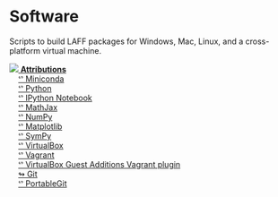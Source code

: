 Software
========

Scripts to build LAFF packages for Windows, Mac, Linux, and a cross-platform virtual machine.

<a href="http://www.curatorscode.org" target="_blank"> <img src="https://raw.github.com/UT501x/shared/master/icons/badges/dark-2.png"/> <strong>Attributions</strong> </a>  
&nbsp;&nbsp;&nbsp;&nbsp;[&#x1525; Miniconda](http://conda.pydata.org/miniconda.html)  
&nbsp;&nbsp;&nbsp;&nbsp;[&#x1525; Python](http://www.python.org)  
&nbsp;&nbsp;&nbsp;&nbsp;[&#x1525; IPython Notebook](http://ipython.org/notebook.html)  
&nbsp;&nbsp;&nbsp;&nbsp;[&#x1525; MathJax](http://www.mathjax.org)  
&nbsp;&nbsp;&nbsp;&nbsp;[&#x1525; NumPy](http://www.numpy.org)  
&nbsp;&nbsp;&nbsp;&nbsp;[&#x1525; Matplotlib](http://matplotlib.org)  
&nbsp;&nbsp;&nbsp;&nbsp;[&#x1525; SymPy](http://sympy.org)  
&nbsp;&nbsp;&nbsp;&nbsp;[&#x1525; VirtualBox](https://www.virtualbox.org)  
&nbsp;&nbsp;&nbsp;&nbsp;[&#x1525; Vagrant](http://www.vagrantup.com)  
&nbsp;&nbsp;&nbsp;&nbsp;[&#x1525; VirtualBox Guest Additions Vagrant plugin](https://github.com/dotless-de/vagrant-vbguest)  
&nbsp;&nbsp;&nbsp;&nbsp;[&#x21ac; Git](http://git-scm.com)  
&nbsp;&nbsp;&nbsp;&nbsp;[&#x1525; PortableGit](https://code.google.com/p/msysgit/downloads/list?can=2&q=PortableGit&colspec=Filename+Summary+Uploaded+ReleaseDate+Size+DownloadCount) 
